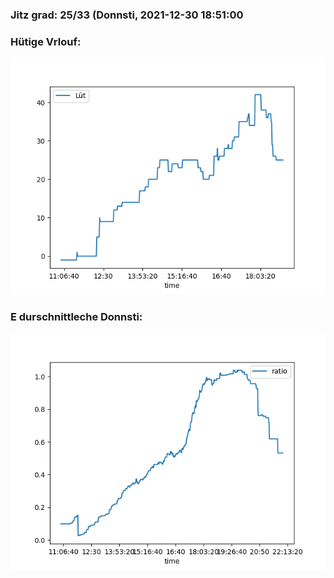 ### Jitz grad: 25/33 (Donnsti, 2021-12-30 18:51:00

### Hütige Vrlouf:
![Graph](Today.png)

### E durschnittleche Donnsti:
![Graph](Donnsti.png)